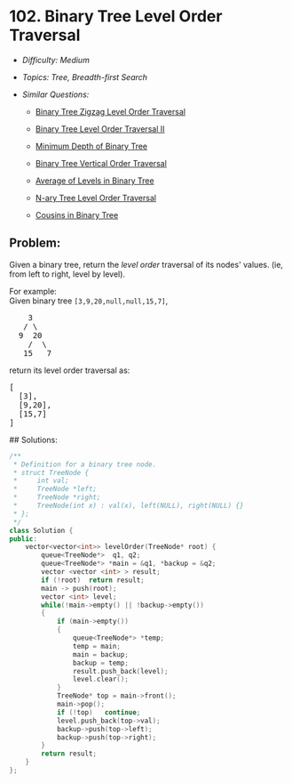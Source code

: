# 102. Binary Tree Level Order Traversal

* *Difficulty: Medium*

* *Topics: Tree, Breadth-first Search*

* *Similar Questions:*

  * [Binary Tree Zigzag Level Order Traversal](./tests/binary-tree-level-order-traversal.md)

  * [Binary Tree Level Order Traversal II](./tests/binary-tree-level-order-traversal.md)

  * [Minimum Depth of Binary Tree](./tests/binary-tree-level-order-traversal.md)

  * [Binary Tree Vertical Order Traversal](./tests/binary-tree-level-order-traversal.md)

  * [Average of Levels in Binary Tree](./tests/binary-tree-level-order-traversal.md)

  * [N-ary Tree Level Order Traversal](./tests/binary-tree-level-order-traversal.md)

  * [Cousins in Binary Tree](./tests/binary-tree-level-order-traversal.md)

## Problem:

<p>Given a binary tree, return the <i>level order</i> traversal of its nodes' values. (ie, from left to right, level by level).</p>

<p>
For example:<br />
Given binary tree <code>[3,9,20,null,null,15,7]</code>,<br />
<pre>
    3
   / \
  9  20
    /  \
   15   7
</pre>
</p>
<p>
return its level order traversal as:<br />
<pre>
[
  [3],
  [9,20],
  [15,7]
]
</pre>
</p>
## Solutions:

```c++
/**
 * Definition for a binary tree node.
 * struct TreeNode {
 *     int val;
 *     TreeNode *left;
 *     TreeNode *right;
 *     TreeNode(int x) : val(x), left(NULL), right(NULL) {}
 * };
 */
class Solution {
public:
    vector<vector<int>> levelOrder(TreeNode* root) {
        queue<TreeNode*>  q1, q2;
        queue<TreeNode*> *main = &q1, *backup = &q2;
        vector <vector <int> > result;
        if (!root)  return result;
        main -> push(root);
        vector <int> level;
        while(!main->empty() || !backup->empty())
        {
            if (main->empty())
            {
                queue<TreeNode*> *temp;
                temp = main;
                main = backup;
                backup = temp;
                result.push_back(level);
                level.clear();
            }
            TreeNode* top = main->front();
            main->pop();
            if (!top)   continue;
            level.push_back(top->val);
            backup->push(top->left);
            backup->push(top->right);
        }
        return result;
    }
};
```
